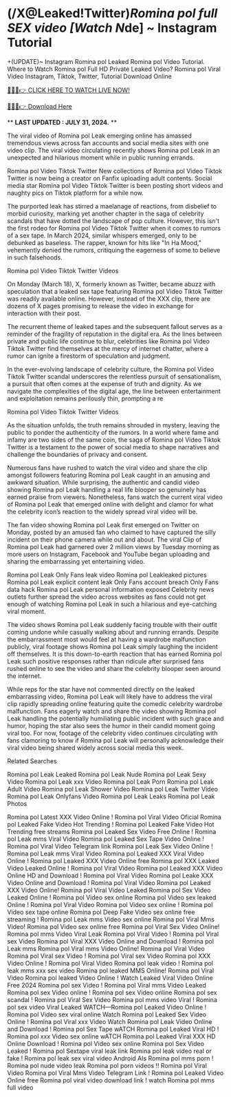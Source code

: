 # (/X@Leaked!Twitter)*Romina pol full SEX video [Watch N*de] ~ Instagram Tutorial

+(UPDATE)~ Instagram Romina pol Leaked Romina pol Video Tutorial​. Where to Watch Romina pol Full HD Private Leaked Video? Romina pol Viral Video Instagram, Tiktok, Twitter, Tutorial Download Online

[🔴🔥🔥👉 CLICK HERE TO WATCH LIVE NOW!](https://unigior.site/)

[🔴🔥🔥👉 Download Here](https://unigior.site/)

** **LAST UPDATED : JULY 31, 2024.** **

The viral video of Romina pol Leak emerging online has amassed tremendous views across fan accounts and social media sites with one video clip. The viral video circulating recently shows Romina pol Leak in an unexpected and hilarious moment while in public running errands.

Romina pol Video Tiktok Twitter New collections of Romina pol Video Tiktok Twitter is now being a creator on Fanfix uploading adult contents. Social media star Romina pol Video Tiktok Twitter is been posting short videos and naughty pics on Tiktok platform for a while now.

The purported leak has stirred a maelanage of reactions, from disbelief to morbid curiosity, marking yet another chapter in the saga of celebrity scandals that have dotted the landscape of pop culture. However, this isn't the first rodeo for Romina pol Video Tiktok Twitter when it comes to rumors of a sex tape. In March 2024, similar whispers emerged, only to be debunked as baseless. The rapper, known for hits like "In Ha Mood," vehemently denied the rumors, critiquing the eagerness of some to believe in such falsehoods.

Romina pol Video Tiktok Twitter Videos

On Monday (March 18), X, formerly known as Twitter, became abuzz with speculation that a leaked sex tape featuring Romina pol Video Tiktok Twitter was readily available online. However, instead of the XXX clip, there are dozens of X pages promising to release the video in exchange for interaction with their post.

The recurrent theme of leaked tapes and the subsequent fallout serves as a reminder of the fragility of reputation in the digital era. As the lines between private and public life continue to blur, celebrities like Romina pol Video Tiktok Twitter find themselves at the mercy of internet chatter, where a rumor can ignite a firestorm of speculation and judgment.

In the ever-evolving landscape of celebrity culture, the Romina pol Video Tiktok Twitter scandal underscores the relentless pursuit of sensationalism, a pursuit that often comes at the expense of truth and dignity. As we navigate the complexities of the digital age, the line between entertainment and exploitation remains perilously thin, prompting a re

Romina pol Video Tiktok Twitter Videos

As the situation unfolds, the truth remains shrouded in mystery, leaving the public to ponder the authenticity of the rumors. In a world where fame and infamy are two sides of the same coin, the saga of Romina pol Video Tiktok Twitter is a testament to the power of social media to shape narratives and challenge the boundaries of privacy and consent.

Numerous fans have rushed to watch the viral video and share the clip amongst followers featuring Romina pol Leak caught in an amusing and awkward situation. While surprising, the authentic and candid video showing Romina pol Leak handling a real life blooper so genuinely has earned praise from viewers. Nonetheless, fans watch the current viral video of Romina pol Leak that emerged online with delight and clamor for what the celebrity icon’s reaction to the widely spread viral video will be.

The fan video showing Romina pol Leak first emerged on Twitter on Monday, posted by an amused fan who claimed to have captured the silly incident on their phone camera while out and about. The viral Clip of Romina pol Leak had garnered over 2 million views by Tuesday morning as more users on Instagram, Facebook and YouTube began uploading and sharing the embarrassing yet entertaining video.

Romina pol Leak Only Fans leak video
Romina pol Leakleaked pictures
Romina pol Leak explicit content leak
Only Fans account breach
Only Fans data hack
Romina pol Leak personal information exposed
Celebrity news outlets further spread the video across websites as fans could not get enough of watching Romina pol Leak in such a hilarious and eye-catching viral moment.

The video shows Romina pol Leak suddenly facing trouble with their outfit coming undone while casually walking about and running errands. Despite the embarrassment most would feel at having a wardrobe malfunction publicly, viral footage shows Romina pol Leak simply laughing the incident off themselves. It is this down-to-earth reaction that has earned Romina pol Leak such positive responses rather than ridicule after surprised fans rushed online to see the video and share the celebrity blooper seen around the internet.

While reps for the star have not commented directly on the leaked embarrassing video, Romina pol Leak will likely have to address the viral clip rapidly spreading online featuring quite the comedic celebrity wardrobe malfunction. Fans eagerly watch and share the video showing Romina pol Leak handling the potentially humiliating public incident with such grace and humor, hoping the star also sees the humor in their candid moment going viral too. For now, footage of the celebrity video continues circulating with fans clamoring to know if Romina pol Leak will personally acknowledge their viral video being shared widely across social media this week.

Related Searches

Romina pol Leak Leaked Romina pol Leak Nude Romina pol Leak Sexy Video Romina pol Leak xxx Video Romina pol Leak Porn Romina pol Leak Adult Video Romina pol Leak Shower Video Romina pol Leak Twitter Video Romina pol Leak Onlyfans Video Romina pol Leak Leaks Romina pol Leak Photos

Romina pol Latest XXX Video Online ! Romina pol Viral Video Oficial
Romina pol Leaked Fake Video Hot Trending ! Romina pol Leaked Fake Video Hot Trending free streams
Romina pol Leaked Sex Video Free Online ! Romina pol Leak mms Viral Video
Romina pol Leaked Sex Tape Video Online ! Romina pol Viral Video Telegram link
Romina pol Leak Sex Video Online ! Romina pol Leak mms Viral Video
Romina pol Leaked XXX Viral Video Online ! Romina pol Leaked XXX Video Online free
Romina pol XXX Leaked Video Leaked Online ! Romina pol Viral Video
Romina pol Leaked XXX Video Online HD and Download ! Romina pol Viral Video
Romina pol Leake XXX Video Online and Download ! Romina pol Viral Video
Romina pol Leaked XXX Video Online! Romina pol Viral Video Leaked
Romina pol Sex Video Leaked Online ! Romina pol Video sex online
Romina pol Video sex leaked Online ! Romina pol Viral Video
Romina pol Video sex online ! Romina pol Video sex tape online
Romina pol Deep Fake Video sex online free streaming ! Romina pol Leak mms Video sex online
Romina pol Viral Mms Video! Romina pol Video sex online free
Romina pol Viral Sex Video Online! Romina pol mms Video Viral Leak
Romina pol Viral Video ! Romina pol Viral sex Video
Romina pol Viral XXX Video Online and Download ! Romina pol Leak mms
Romina pol Viral mms Video Online! Romina pol Viral Video
Romina pol Viral sex Video ! Romina pol Viral sex Video
Romina pol XXX Video Online ! Romina pol Viral Video
Romina pol leak video ! Romina pol leak mms xxx sex video
Romina pol leaked MMS Online! Romina pol Viral Video
Romina pol leaked Video Online ! Watch Leaked Viral Video Online Free 2024
Romina pol sex Video ! Romina pol Viral mms Video Leaked
Romina pol sex Video online ! Romina pol sex Video online
Romina pol sex scandal ! Romina pol Viral Sex Video
Romina pol mms video Viral ! Romina pol sex video Viral Leaked
WATCH—Romina pol Leaked Video Online ! Romina pol Video sex viral online
Watch Romina pol Leaked Sex Video Online ! Romina pol Viral xxx Video
Watch Romina pol Leak Video Online and Download ! Romina pol Sex Tape
wATCH Romina pol Leaked Viral HD ! Romina pol xxx Video sex online
wATCH Romina pol Leaked Viral XXX HD Online Download ! Romina pol Video sex online
Romina pol Sex Video Leaked ! Romina pol Sextape viral leak link
Romina pol leak video real or fake ! Romina pol leak sex viral video Android AIs
Romina pol mms porn ! Romina pol nude video leak
Romina pol porn videos !! Romina pol Viral Video
Romina pol Viral Mms Video Telegram Link ! Romina pol Leaked Video Online free
Romina pol viral video download link ! watch Romina pol mms full video
